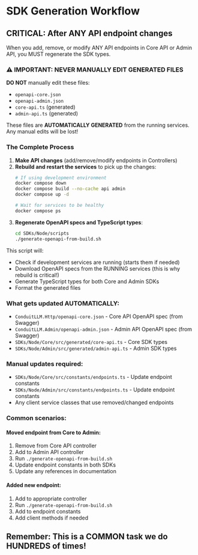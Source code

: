# SDK Generation Workflow

## CRITICAL: After ANY API endpoint changes

When you add, remove, or modify ANY API endpoints in Core API or Admin API, you MUST regenerate the SDK types.

### ⚠️ IMPORTANT: NEVER MANUALLY EDIT GENERATED FILES

**DO NOT** manually edit these files:
- `openapi-core.json`
- `openapi-admin.json`
- `core-api.ts` (generated)
- `admin-api.ts` (generated)

These files are **AUTOMATICALLY GENERATED** from the running services. Any manual edits will be lost!

### The Complete Process

1. **Make API changes** (add/remove/modify endpoints in Controllers)
2. **Rebuild and restart the services** to pick up the changes:
   ```bash
   # If using development environment
   docker compose down
   docker compose build --no-cache api admin
   docker compose up -d
   
   # Wait for services to be healthy
   docker compose ps
   ```
3. **Regenerate OpenAPI specs and TypeScript types**:
   ```bash
   cd SDKs/Node/scripts
   ./generate-openapi-from-build.sh
   ```

This script will:
- Check if development services are running (starts them if needed)
- Download OpenAPI specs from the RUNNING services (this is why rebuild is critical!)
- Generate TypeScript types for both Core and Admin SDKs
- Format the generated files

### What gets updated AUTOMATICALLY:
- `ConduitLLM.Http/openapi-core.json` - Core API OpenAPI spec (from Swagger)
- `ConduitLLM.Admin/openapi-admin.json` - Admin API OpenAPI spec (from Swagger)
- `SDKs/Node/Core/src/generated/core-api.ts` - Core SDK types
- `SDKs/Node/Admin/src/generated/admin-api.ts` - Admin SDK types

### Manual updates required:
- `SDKs/Node/Core/src/constants/endpoints.ts` - Update endpoint constants
- `SDKs/Node/Admin/src/constants/endpoints.ts` - Update endpoint constants
- Any client service classes that use removed/changed endpoints

### Common scenarios:

#### Moved endpoint from Core to Admin:
1. Remove from Core API controller
2. Add to Admin API controller  
3. Run `./generate-openapi-from-build.sh`
4. Update endpoint constants in both SDKs
5. Update any references in documentation

#### Added new endpoint:
1. Add to appropriate controller
2. Run `./generate-openapi-from-build.sh`
3. Add to endpoint constants
4. Add client methods if needed

## Remember: This is a COMMON task we do HUNDREDS of times!